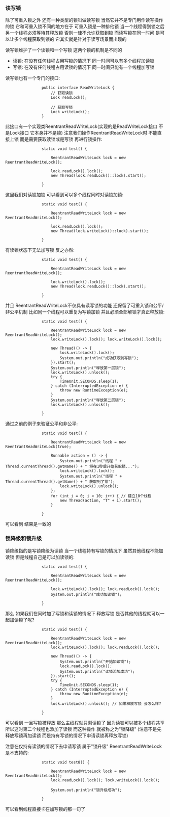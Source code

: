### 读写锁
除了可重入锁之外 还有一种类型的锁叫做读写锁 当然它并不是专门用作读写操作的锁 它和可重入锁不同的地方在于 可重入锁是一种排他锁 当一个线程得到锁之后
另一个线程必须等待其释放锁 否则一律不允许获取到锁 而读写锁在同一时间 是可以让多个线程获取到锁的 它其实就是针对于读写场景而出现的

读写锁维护了一个读锁和一个写锁 这两个锁的机制是不同的
- 读锁: 在没有任何线程占用写锁的情况下 同一时间可以有多个线程加读锁
- 写锁: 在没有任何线程占用读锁的情况下 同一时间只能有一个线程加写锁

读写锁也有一个专门的接口:

                    public interface ReadWriteLock {
                        // 获取读锁
                        Lock readLock();
                    
                        // 获取写锁
                        Lock writeLock();
                    }

此接口有一个实现类ReentrantReadWriteLock(实现的是ReadWriteLock接口 不是Lock接口 它本身并不是锁)
注意我们操作ReentrantReadWriteLock时 不能直接上锁 而是需要获取读锁或是写锁 再进行锁操作:

                    static void test() {

                        ReentrantReadWriteLock lock = new ReentrantReadWriteLock();
                
                        lock.readLock().lock();
                        new Thread(lock.readLock()::lock).start();
                
                    }

这里我们对读锁加锁 可以看到可以多个线程同时对读锁加锁:

                    static void test() {

                        ReentrantReadWriteLock lock = new ReentrantReadWriteLock();
                
                        lock.readLock().lock();
                        new Thread(lock.writeLock()::lock).start();
                
                    }

有读锁状态下无法加写锁 反之亦然:

                    static void test() {

                        ReentrantReadWriteLock lock = new ReentrantReadWriteLock();
                
                        lock.writeLock().lock();
                        new Thread(lock.readLock()::lock).start();
                
                    }

并且 ReentrantReadWriteLock不仅具有读写锁的功能 还保留了可重入锁和公平/非公平机制 比如同一个线程可以重复为写锁加锁 并且必须全部解锁才真正释放锁:

                    static void test() {

                        ReentrantReadWriteLock lock = new ReentrantReadWriteLock();
                        lock.writeLock().lock(); lock.writeLock().lock();
                
                        new Thread(() -> {
                            lock.writeLock().lock();
                            System.out.println("成功获取到写锁");
                        }).start();
                        System.out.println("释放第一层锁");
                        lock.writeLock().unlock();
                        try {
                            TimeUnit.SECONDS.sleep(1);
                        } catch (InterruptedException e) {
                            throw new RuntimeException(e);
                        }
                        System.out.println("释放第二层锁");
                        lock.writeLock().unlock();
                
                    }

通过之前的例子来验证公平和非公平:

                    static void test() {

                        ReentrantReadWriteLock lock = new ReentrantReadWriteLock(true);
                
                        Runnable action = () -> {
                            System.out.println("线程 " + Thread.currentThread().getName() + " 将在1秒后开始获取锁...");
                            lock.writeLock().lock();
                            System.out.println("线程 " + Thread.currentThread().getName() + " 获取到了锁");
                            lock.writeLock().unlock();
                        };
                        for (int i = 0; i < 10; i++) { // 建立10个线程
                            new Thread(action, "T" + i).start();
                        }
                
                    }

可以看到 结果是一致的

### 锁降级和锁升级
锁降级指的是写锁降级为读锁 当一个线程持有写锁的情况下 虽然其他线程不能加读锁 但是线程自己是可以加读锁的:

                    static void test() {

                        ReentrantReadWriteLock lock = new ReentrantReadWriteLock();
                
                        lock.writeLock().lock(); lock.readLock().lock();
                        System.out.println("成功加读锁");
                
                    }

那么 如果我们在同时加了写锁和读锁的情况下 释放写锁 是否其他的线程就可以一起加读锁了呢?

                    static void test() {

                        ReentrantReadWriteLock lock = new ReentrantReadWriteLock();
                        lock.writeLock().lock(); lock.readLock().lock();
                
                        new Thread(() -> {
                            System.out.println("开始加读锁");
                            lock.readLock().lock();
                            System.out.println("读锁添加成功");
                        }).start();
                        try {
                            TimeUnit.SECONDS.sleep(1);
                        } catch (InterruptedException e) {
                            throw new RuntimeException(e);
                        }
                        lock.writeLock().unlock(); // 如果释放写锁 会怎么样?
                
                    }

可以看到 一旦写锁被释放 那么主线程就只剩读锁了 因为读锁可以被多个线程共享 所以这时第二个线程也添加了读锁
而这种操作 就被称之为"锁降级" (注意不是先释放写锁再加读锁 而是持有写锁的情况下申请读锁再释放写锁)

注意在仅持有读锁的情况下去申请写锁 属于"锁升级" ReentrantReadWriteLock是不支持的:

                    static void test8() {

                        ReentrantReadWriteLock lock = new ReentrantReadWriteLock();
                        lock.readLock().lock(); lock.writeLock().lock();
                
                        System.out.println("锁升级成功");
                
                    }

可以看到线程直接卡在加写锁的那一句了